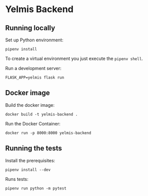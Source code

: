 # Yelmis Backend

## Running locally

Set up Python environment:

```shell
pipenv install
```

To create a virtual environment you just execute the `pipenv shell`.

Run a development server:

```shell
FLASK_APP=yelmis flask run
```

## Docker image

Build the docker image:

```shell
docker build -t yelmis-backend .
```

Run the Docker Container:

```shell
docker run -p 8000:8000 yelmis-backend
```

## Running the tests

Install the prerequisites:

```shell
pipenv install --dev
```

Runs tests:

```shell
pipenv run python -m pytest
```
